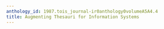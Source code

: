 ```yaml
---
anthology_id: 1987.tois_journal-ir0anthology0volumeA5A4.4
title: Augmenting Thesauri for Information Systems
---
```

